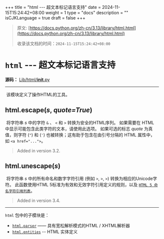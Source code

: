 +++
title = "html --- 超文本标记语言支持"
date = 2024-11-15T15:24:42+08:00
weight = 1
type = "docs"
description = ""
isCJKLanguage = true
draft = false
+++

> 原文: [https://docs.python.org/zh-cn/3.13/library/html.html](https://docs.python.org/zh-cn/3.13/library/html.html)
>
> 收录该文档的时间：`2024-11-15T15:24:42+08:00`

# `html` --- 超文本标记语言支持

**源码：** [Lib/html/__init__.py](https://github.com/python/cpython/tree/3.13/Lib/html/__init__.py)

------

​	该模块定义了操作HTML的工具。

## html.**escape**(*s*, *quote=True*)

​	将字符串 *s* 中的字符 `&` 、 `<` 和 `>` 转换为安全的HTML序列。 如果需要在 HTML 中显示可能包含此类字符的文本，请使用此选项。 如果可选的标志 *quote* 为真值，则字符 (`"`) 和 (`'`) 也被转换；这有助于包含在由引号分隔的 HTML 属性中，如 `<a href="...">`。

> Added in version 3.2.
>

## html.**unescape**(*s*)

​	将字符串 *s* 中的所有命名和数字字符引用 (例如 `>`, `>`, `>`) 转换为相应的Unicode字符。 此函数使用HTML 5标准为有效和无效字符引用定义的规则，以及 [`HTML 5 命名字符引用列表`](https://docs.python.org/zh-cn/3.13/library/html.entities.html#html.entities.html5)。

> Added in version 3.4.
>

------

`html` 包中的子模块是：

- [`html.parser`](https://docs.python.org/zh-cn/3.13/library/html.parser.html#module-html.parser) —— 具有宽松解析模式的HTML / XHTML解析器
- [`html.entities`](https://docs.python.org/zh-cn/3.13/library/html.entities.html#module-html.entities) -- HTML 实体定义
